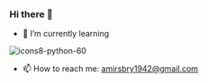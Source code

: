 ### Hi there 👋

- 🌱 I’m currently learning 


 ![icons8-python-60](https://user-images.githubusercontent.com/89149731/159659562-ef5e9e55-d1a8-497d-80a7-5c35f6108de8.png)


- 📫 How to reach me: amirsbry1942@gmail.com

